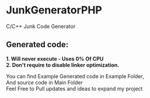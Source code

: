 # JunkGeneratorPHP
C/C++ Junk Code Generator

## Generated code:
**1. Will never execute - Uses 0% Of CPU
<br/>2. Don't require to disable linker optimization.**

You can find Example Generated code in Example Folder,
<br/>And source code in Main Folder
<br/>Feel Free to Pull updates and ideas to expand my project

